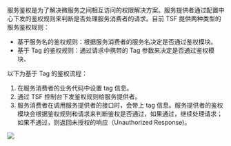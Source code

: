 服务鉴权是为了解决微服务之间相互访问的权限解决方案。服务提供者通过配置中心下发的鉴权规则来判断是否处理服务消费者的请求。目前 TSF 提供两种类型的服务鉴权规则：

- 基于服务名的鉴权规则：根据服务消费者的服务名决定是否通过鉴权模块。
- 基于 Tag 的鉴权规则：通过请求中携带的 Tag 参数来决定是否通过鉴权模块、

以下为基于 Tag 的鉴权流程：

1. 在服务消费者的业务代码中设置 tag 信息。
2. 通过 TSF 控制台下发鉴权规则给服务提供者。
3. 服务消费者在调用服务提供者的接口时，会带上 tag 信息。服务提供者的鉴权模块会根据鉴权规则和请求来判断鉴权是否通过，如果通过，继续处理请求；如果不通过，则返回未授权的响应（Unauthorized Response)。

![](https://main.qcloudimg.com/raw/c4f1a360d2fbab1c4924b391a3dc4787.png)

## 